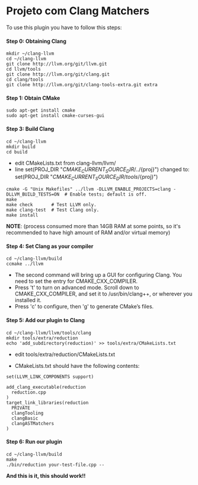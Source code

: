 # Projeto com Clang Matchers

To use this plugin you have to follow this steps:

#### Step 0: Obtaining Clang
```
mkdir ~/clang-llvm  
cd ~/clang-llvm  
git clone http://llvm.org/git/llvm.git  
cd llvm/tools  
git clone http://llvm.org/git/clang.git  
cd clang/tools  
git clone http://llvm.org/git/clang-tools-extra.git extra  
```

#### Step 1: Obtain CMake
```
sudo apt-get install cmake
sudo apt-get install cmake-curses-gui
```

#### Step 3: Build Clang
```
cd ~/clang-llvm
mkdir build
cd build
```

- edit CMakeLists.txt from clang-llvm/llvm/  
- line set(PROJ_DIR "${CMAKE_CURRENT_SOURCE_DIR}/../${proj}") changed to: set(PROJ_DIR "${CMAKE_CURRENT_SOURCE_DIR}/tools/${proj}")  

```
cmake -G "Unix Makefiles" ../llvm -DLLVM_ENABLE_PROJECTS=clang -DLLVM_BUILD_TESTS=ON  # Enable tests; default is off.
make
make check       # Test LLVM only.
make clang-test  # Test Clang only.
make install
```
**NOTE**: (process consumed more than 14GB RAM at some points, so it's recommended to have high amount of RAM and/or virtual memory)

#### Step 4: Set Clang as your compiler

```
cd ~/clang-llvm/build
ccmake ../llvm
```

- The second command will bring up a GUI for configuring Clang. You need to set the entry for CMAKE_CXX_COMPILER.  
- Press 't' to turn on advanced mode. Scroll down to CMAKE_CXX_COMPILER, and set it to /usr/bin/clang++, or wherever you installed it.  
- Press 'c' to configure, then 'g' to generate CMake’s files.  

#### Step 5: Add our plugin to Clang

```
cd ~/clang-llvm/llvm/tools/clang
mkdir tools/extra/reduction
echo 'add_subdirectory(reduction)' >> tools/extra/CMakeLists.txt
```
- edit tools/extra/reduction/CMakeLists.txt

- CMakeLists.txt should have the following contents:

```
set(LLVM_LINK_COMPONENTS support)

add_clang_executable(reduction
  reduction.cpp
)
target_link_libraries(reduction
  PRIVATE
  clangTooling
  clangBasic
  clangASTMatchers
)
```

#### Step 6: Run our plugin

```
cd ~/clang-llvm/build
make
./bin/reduction your-test-file.cpp --
```

**And this is it, this should work!!**
